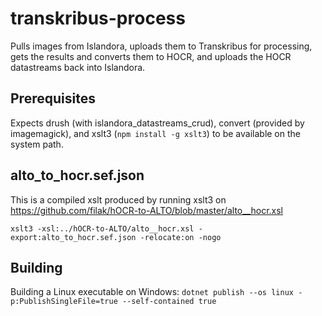 # transkribus-process

Pulls images from Islandora, uploads them to Transkribus for processing, gets the results and converts them to HOCR, and uploads the HOCR datastreams back into Islandora.

## Prerequisites

Expects drush (with islandora_datastreams_crud), convert (provided by imagemagick), and xslt3 (`npm install -g xslt3`) to be available on the system path.

## alto_to_hocr.sef.json

This is a compiled xslt produced by running xslt3 on https://github.com/filak/hOCR-to-ALTO/blob/master/alto__hocr.xsl

`xslt3 -xsl:../hOCR-to-ALTO/alto__hocr.xsl -export:alto_to_hocr.sef.json -relocate:on -nogo`

## Building

Building a Linux executable on Windows:
`dotnet publish --os linux -p:PublishSingleFile=true --self-contained true`